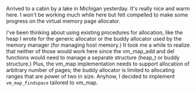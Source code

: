 Arrived to a cabin by a lake in Michigan yesterday. It's really nice and warm here. I won't be working much while here but felt compelled to make some progress on the virtual memory page allocator.

I've been thinking about using existing procedures for allocation, like the heap I wrote for the generic allocator or the buddy allocator used by the memory manager (for managing host memory.) It took me a while to realize that neither of those would work here since the vm_map_add and del functions would need to manage a separate structure (heap_t or buddy structure.) Plus, the vm_map implementation needs to support allocation of arbitrary number of pages; the buddy allocator is limited to allocating ranges that are power of two in size. Anyhow, I decided to implement `vm_map_findspace` tailored to vm_map.

